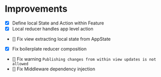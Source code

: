 #  Improvements

- [x] Define local State and Action within Feature
- [x] Local reducer handles app level action
- [] Fix view extracting local state from AppState
- [x] Fix boilerplate reducer composition
- [] Fix warning `Publishing changes from within view updates is not allowed`
- [] Fix Middleware dependency injection
